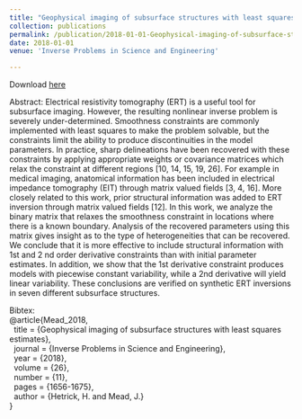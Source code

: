```yaml
---
title: "Geophysical imaging of subsurface structures with least squares estimates"
collection: publications
permalink: /publication/2018-01-01-Geophysical-imaging-of-subsurface-structures-with-least-squares-estimates
date: 2018-01-01
venue: 'Inverse Problems in Science and Engineering'

---
```

Download [here](https://math.boisestate.edu/~mead/papers/boundary.pdf)

Abstract:
Electrical resistivity tomography (ERT) is a useful tool for subsurface imaging.
However, the resulting nonlinear inverse problem is severely under-determined.
Smoothness constraints are commonly implemented with least squares to make the
problem solvable, but the constraints limit the ability to produce discontinuities in
the model parameters. In practice, sharp delineations have been recovered with these
constraints by applying appropriate weights or covariance matrices which relax the
constraint at different regions [10, 14, 15, 19, 26]. For example in medical imaging,
anatomical information has been included in electrical impedance tomography (EIT)
through matrix valued fields [3, 4, 16]. More closely related to this work, prior
structural information was added to ERT inversion through matrix valued fields [12].
In this work, we analyze the binary matrix that relaxes the smoothness constraint
in locations where there is a known boundary. Analysis of the recovered parameters
using this matrix gives insight as to the type of heterogeneities that can be recovered.
We conclude that it is more effective to include structural information with 1st and
2
nd order derivative constraints than with initial parameter estimates. In addition,
we show that the 1st derivative constraint produces models with piecewise constant
variability, while a 2nd derivative will yield linear variability. These conclusions are
verified on synthetic ERT inversions in seven different subsurface structures.

Bibtex:<br>
@article{Mead_2018,<br>
&nbsp;  title = {Geophysical imaging of subsurface structures with least squares estimates},<br>
&nbsp;  journal = {Inverse Problems in Science and Engineering},<br>
&nbsp;  year = {2018},<br>
&nbsp;  volume = {26},<br>
&nbsp;  number = {11},<br>
&nbsp;  pages = {1656-1675},<br>
&nbsp;  author = {Hetrick, H. and Mead, J.} <br>}

